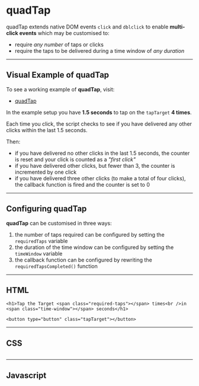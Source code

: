 # quadTap
quadTap extends native DOM events `click` and `dblclick` to enable **multi-click events** which may be customised to:

 - require _any number_ of taps or clicks
 - require the taps to be delivered during a time window of _any duration_
 
 ______
 
## Visual Example of quadTap

To see a working example of **quadTap**, visit:

 - <a href="https://htmlpreview.github.io/?https://github.com/RouninMedia/quadTap/blob/master/all-in-one-quadtap.html" title="quadTap" target="_blank">quadTap</a>
 
In the example setup you have **1.5 seconds** to tap on the `tapTarget` **4 times**.

Each time you click, the script checks to see if you have delivered any other clicks within the last 1.5 seconds.

Then:

 - if you have delivered no other clicks in the last 1.5 seconds, the counter is reset and your click is counted as a _"first click"_
 - if you have delivered other clicks, but fewer than 3, the counter is incremented by one click
 - if you have delivered three other clicks (to make a total of four clicks), the callback function is fired and the counter is set to 0

______

## Configuring quadTap

**quadTap** can be customised in three ways:

 1. the number of taps required can be configured by setting the `requiredTaps` variable
 2. the duration of the time window can be configured by setting the `timeWindow` variable
 3. the callback function can be configured by rewriting the `requiredTapsCompleted()` function
 
 _____

## HTML

```
<h1>Tap the Target <span class="required-taps"></span> times<br />in <span class="time-window"></span> seconds</h1>

<button type="button" class="tapTarget"></button>
```

____

## CSS

```

```

____

## Javascript

```

```
